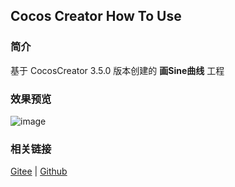 ## Cocos Creator How To Use

### 简介

基于 CocosCreator 3.5.0 版本创建的 **画Sine曲线** 工程

### 效果预览
![image](../../../gif/20220304/2022030413.gif)

### 相关链接
[Gitee](https://gitee.com/mirrors_cocos-creator/example-cases/tree/master/assets/cases/graphics/demo) | [Github](https://github.com/cocos-creator/example-cases/tree/master/assets/cases/graphics/demo)